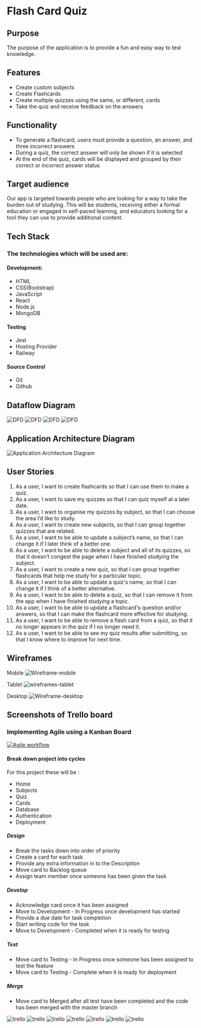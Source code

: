 # Flash Card Quiz

## Purpose
 
The purpose of the application is to provide a fun and easy way to test knowledge.

## Features

- Create custom subjects
- Create Flashcards
- Create multiple quizzes using the same, or different, cards
- Take the quiz and receive feedback on the answers

## Functionality

- To generate a flashcard, users must provide a question, an answer, and three incorrect answers
- During a quiz, the correct answer will only be shown if it is selected
- At the end of the quiz, cards will be displayed and grouped by their correct or incorrect answer status

## Target audience

Our app is targeted towards people who are looking for a way to take the burden out of studying. This will be students, receiving either a formal education or engaged in self-paced learning, and educators looking for a tool they can use to provide additional content.

## Tech Stack

### The technologies which will be used are:

#### Development:

- HTML
- CSS(Bootstrap)
- JavaScript
- React
- Node.js
- MongoDB

#### Testing

- Jest
- Hosting Provider
- Railway

#### Source Control

- Git
- Github

## Dataflow Diagram

![DFD](./docs/Level%200%20DFD.png "DFD")
![DFD](./docs/Level%201%20DFD%20Authentication.png "DFD")
![DFD](./docs/Level%201%20DFD%20Quiz.png "DFD")
![DFD](./docs/Level%201%20DFD%20User.png "DFD")

## Application Architecture Diagram

![Application Architecture Diagram](./docs/AAD.png "AAD")

## User Stories

1. As a user, I want to create flashcards so that I can use them to make a quiz.
2. As a user, I want to save my quizzes so that I can quiz myself at a later date.
3. As a user, I want to organise my quizzes by subject, so that I can choose the area I’d like to study.
4. As a user, I want to create new subjects, so that I can group together quizzes that are related.
5. As a user, I want to be able to update a subject’s name, so that I can change it if I later think of a better one.
6. As a user, I want to be able to delete a subject and all of its quizzes, so that it doesn’t congest the page when I have finished studying the subject.
7. As a user, I want to create a new quiz, so that I can group together flashcards that help me study for a particular topic.
8. As a user, I want to be able to update a quiz's name, so that I can change it if I think of a better alternative.
9. As a user, I want to be able to delete a quiz, so that I can remove it from the app when I have finished studying a topic.
10. As a user, I want to be able to update a flashcard's question and/or answers, so that I can make the flashcard more effective for studying.
11. As a user, I want to be able to remove a flash card from a quiz, so that it no longer appears in the quiz if I no longer need it.
12. As a user, I want to be able to see my quiz results after submitting, so that I know where to improve for next time.

## Wireframes

Mobile
![Wireframe-mobile](./docs/Wireframe-mobile.png "mobile")

Tablet
![wireframes-tablet](./docs/wireframes-tablet.png "tablet")

Desktop
![Wireframe-desktop](./docs/flashcards-wireframes.png "desktop")

## Screenshots of Trello board

### Implementing Agile using a Kanban Board

[![Agile workflow](https://raw.githubusercontent.com/2w00fs/git_practice/master/agile%20workflow.png)](https://github.com/2w00fs/git_practice/blob/master/agile%20workflow.png)

#### Break down project into cycles

For this project these will be :
- Home
- Subjects
- Quiz
- Cards
- Database
- Authentication
- Deployment

##### Design

- Break the tasks down into order of priority
- Create a card for each task
- Provide any extra information in to the Description
- Move card to Backlog queue
- Assign team member once someone has been given the task

##### Develop

- Acknowledge card once it has been assigned
- Move to Development - In Progress once development has started
- Provide a due date for task completion
- Start writing code for the task
- Move to Development - Completed when it is ready for testing

##### Test

- Move card to Testing - In Progress once someone has been assigned to test the feature
- Move card to Testing - Complete when it is ready for deployment

##### Merge

- Move card to Merged after all test have been completed and the code has been merged with the master branch

![trello](./docs/1.png "1")
![trello](./docs/2.png "2")
![trello](./docs/3.png "3")
![trello](./docs/4.png "4")
![trello](./docs/5.png "5")
![trello](./docs/6.png "6")
![trello](./docs/7.png "7")
